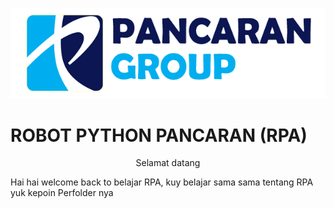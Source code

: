
<p align="center">
  <img src="PANCARAN GROUP 2019.gif" alt="logo"/>
</p>

#  ROBOT PYTHON PANCARAN (RPA)      
<P align = "center" >
   Selamat datang
</P>
Hai hai welcome back to belajar RPA, kuy belajar sama sama tentang RPA yuk kepoin Perfolder nya
